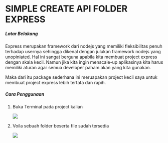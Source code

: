 # SIMPLE CREATE API FOLDER EXPRESS

##### **Latar Belakang**

Express merupakan framework dari nodejs yang memiliki fleksibilitas penuh terhadap usernya sehingga dikenal dengan julukan framework nodejs yang unopiniated. Hal ini sangat berguna apabila kita membuat project express dengan skala kecil. Namun jika kita ingin menscale-up aplikasinya kita harus memiliki aturan agar semua developer paham akan yang kita gunakan.

Maka dari itu package sederhana ini meruapakan project kecil saya untuk membuat project express lebih tertata dan rapih.

##### **Cara Penggunaan**

1. Buka Terminal pada project kalian
   
   ![](/home/iyan/Downloads/DEMO-2023-04-15_13.47.26.gif)

2. Voila sebuah folder beserta file sudah tersedia
   
   ![](/home/iyan/Documents/1.%20Folder%20Github/MY-CLI-APP/images/voila.png)
   
   


